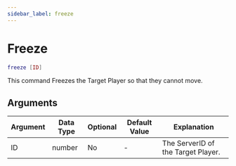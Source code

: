 ```yaml
---
sidebar_label: freeze
---
```


# Freeze

```lua
freeze [ID]
```

This command Freezes the Target Player so that they cannot move.

## Arguments

| Argument | Data Type | Optional | Default Value | Explanation                        |
| -------- | --------- | -------- | ------------- | ---------------------------------- |
| ID       | number    | No       | -             | The ServerID of the Target Player. |
